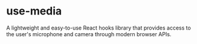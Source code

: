 # use-media
A lightweight and easy-to-use React hooks library that provides access to the user's microphone and camera through modern browser APIs.
